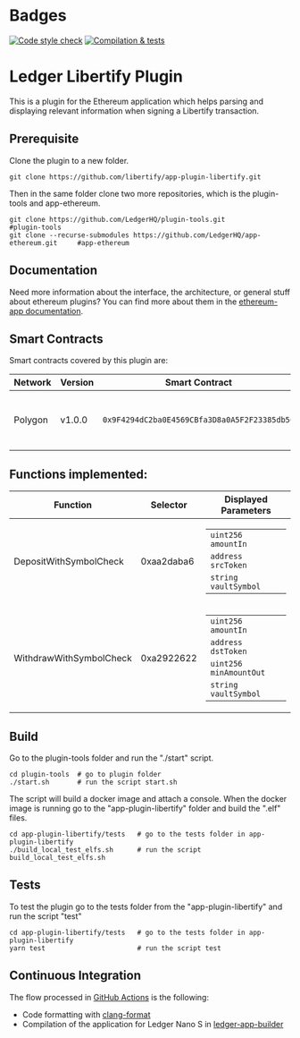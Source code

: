# Badges

[![Code style check](https://github.com/blooo-io/app-plugin-1inch/actions/workflows/lint-workflow.yml/badge.svg)](https://github.com/blooo-io/app-plugin-1inch/actions/workflows/lint-workflow.yml)
[![Compilation & tests](https://github.com/blooo-io/app-plugin-1inch/actions/workflows/ci-workflow.yml/badge.svg)](https://github.com/blooo-io/app-plugin-1inch/actions/workflows/ci-workflow.yml)

# Ledger Libertify Plugin

This is a plugin for the Ethereum application which helps parsing and displaying relevant information when signing a Libertify transaction.

## Prerequisite

Clone the plugin to a new folder.

```shell
git clone https://github.com/libertify/app-plugin-libertify.git
```

Then in the same folder clone two more repositories, which is the plugin-tools and app-ethereum.

```shell
git clone https://github.com/LedgerHQ/plugin-tools.git                          #plugin-tools
git clone --recurse-submodules https://github.com/LedgerHQ/app-ethereum.git     #app-ethereum
```

## Documentation

Need more information about the interface, the architecture, or general stuff about ethereum plugins? You can find more about them in the [ethereum-app documentation](https://github.com/LedgerHQ/app-ethereum/blob/master/doc/ethapp_plugins.asc).

## Smart Contracts

Smart contracts covered by this plugin are:

| Network | Version | Smart Contract                               | Note                                    |
| ------- | ------- | -------------------------------------------- | --------------------------------------- |
| Polygon | v1.0.0  | `0x9F4294dC2ba0E4569CBfa3D8a0A5F2F23385db50` | Proxy contract for operations on vaults |

## Functions implemented:

| Function   | Selector   | Displayed Parameters                                                                                                                                                                                                     |
| ---------- | ---------- | ------------------------------------------------------------------------------------------------------------------------------------------------------------------------------------------------------------------------ |
| DepositWithSymbolCheck | 0xaa2daba6 | <table><tbody> <tr><td><code>uint256 amountIn</code></td></tr> <tr><td><code>address srcToken</code></td></tr> <tr><td><code>string vaultSymbol</code></td></tr> </tbody></table> |
| WithdrawWithSymbolCheck | 0xa2922622 | <table><tbody> <tr><td><code>uint256 amountIn</code></td></tr> <tr><td><code>address dstToken</code></td></tr> <tr><td><code>uint256 minAmountOut</code></td></tr> <tr><td><code>string vaultSymbol</code></td></tr> </tbody></table> |

## Build

Go to the plugin-tools folder and run the "./start" script.

```shell
cd plugin-tools  # go to plugin folder
./start.sh       # run the script start.sh
```

The script will build a docker image and attach a console.
When the docker image is running go to the "app-plugin-libertify" folder and build the ".elf" files.

```shell
cd app-plugin-libertify/tests   # go to the tests folder in app-plugin-libertify
./build_local_test_elfs.sh      # run the script build_local_test_elfs.sh
```

## Tests

To test the plugin go to the tests folder from the "app-plugin-libertify" and run the script "test"

```shell
cd app-plugin-libertify/tests   # go to the tests folder in app-plugin-libertify
yarn test                       # run the script test
```

## Continuous Integration

The flow processed in [GitHub Actions](https://github.com/features/actions) is the following:

- Code formatting with [clang-format](http://clang.llvm.org/docs/ClangFormat.html)
- Compilation of the application for Ledger Nano S in [ledger-app-builder](https://github.com/LedgerHQ/ledger-app-builder)
